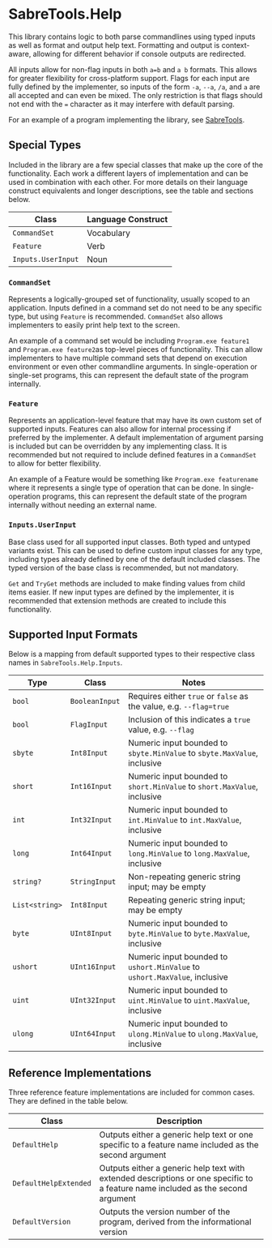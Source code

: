# SabreTools.Help

This library contains logic to both parse commandlines using typed inputs as well as format and output help text. Formatting and output is context-aware, allowing for different behavior if console outputs are redirected.

All inputs allow for non-flag inputs in both `a=b` and `a b` formats. This allows for greater flexibility for cross-platform support. Flags for each input are fully defined by the implementer, so inputs of the form `-a`, `--a`, `/a`, and `a` are all accepted and can even be mixed. The only restriction is that flags should not end with the `=` character as it may interfere with default parsing.

For an example of a program implementing the library, see [SabreTools](https://github.com/SabreTools/SabreTools).

## Special Types

Included in the library are a few special classes that make up the core of the functionality. Each work a different layers of implementation and can be used in combination with each other. For more details on their language construct equivalents and longer descriptions, see the table and sections below.

| Class | Language Construct |
| --- | --- |
| `CommandSet` | Vocabulary |
| `Feature` | Verb |
| `Inputs.UserInput` | Noun |

### `CommandSet`

Represents a logically-grouped set of functionality, usually scoped to an application. Inputs defined in a command set do not need to be any specific type, but using `Feature` is recommended. `CommandSet` also allows implementers to easily print help text to the screen.

An example of a command set would be including `Program.exe feature1` and `Program.exe feature2`as top-level pieces of functionality. This can allow implementers to have multiple command sets that depend on execution environment or even other commandline arguments. In single-operation or single-set programs, this can represent the default state of the program internally.

### `Feature`

Represents an application-level feature that may have its own custom set of supported inputs. Features can also allow for internal processing if preferred by the implementer. A default implementation of argument parsing is included but can be overridden by any implementing class. It is recommended but not required to include defined features in a `CommandSet` to allow for better flexibility.

An example of a Feature would be something like `Program.exe featurename` where it represents a single type of operation that can be done. In single-operation programs, this can represent the default state of the program internally without needing an external name.

### `Inputs.UserInput`

Base class used for all supported input classes. Both typed and untyped variants exist. This can be used to define custom input classes for any type, including types already defined by one of the default included classes. The typed version of the base class is recommended, but not mandatory.

`Get` and `TryGet` methods are included to make finding values from child items easier. If new input types are defined by the implementer, it is recommended that extension methods are created to include this functionality.

## Supported Input Formats

Below is a mapping from default supported types to their respective class names in `SabreTools.Help.Inputs`.

| Type | Class | Notes |
| --- | --- | --- |
| `bool` | `BooleanInput` | Requires either `true` or `false` as the value, e.g. `--flag=true` |
| `bool` | `FlagInput` | Inclusion of this indicates a `true` value, e.g. `--flag` |
| `sbyte` | `Int8Input` | Numeric input bounded to `sbyte.MinValue` to `sbyte.MaxValue`, inclusive |
| `short` | `Int16Input` | Numeric input bounded to `short.MinValue` to `short.MaxValue`, inclusive |
| `int` | `Int32Input` | Numeric input bounded to `int.MinValue` to `int.MaxValue`, inclusive |
| `long` | `Int64Input` | Numeric input bounded to `long.MinValue` to `long.MaxValue`, inclusive |
| `string?` | `StringInput` | Non-repeating generic string input; may be empty |
| `List<string>` | `Int8Input` | Repeating generic string input; may be empty |
| `byte` | `UInt8Input` | Numeric input bounded to `byte.MinValue` to `byte.MaxValue`, inclusive |
| `ushort` | `UInt16Input` | Numeric input bounded to `ushort.MinValue` to `ushort.MaxValue`, inclusive |
| `uint` | `UInt32Input` | Numeric input bounded to `uint.MinValue` to `uint.MaxValue`, inclusive |
| `ulong` | `UInt64Input` | Numeric input bounded to `ulong.MinValue` to `ulong.MaxValue`, inclusive |

## Reference Implementations

Three reference feature implementations are included for common cases. They are defined in the table below.

| Class | Description |
| --- | --- |
| `DefaultHelp` | Outputs either a generic help text or one specific to a feature name included as the second argument |
| `DefaultHelpExtended` | Outputs either a generic help text with extended descriptions or one specific to a feature name included as the second argument |
| `DefaultVersion` | Outputs the version number of the program, derived from the informational version |

